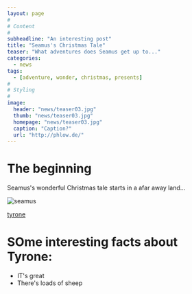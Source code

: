 ```yaml
---
layout: page
#
# Content
#
subheadline: "An interesting post"
title: "Seamus's Christmas Tale"
teaser: "What adventures does Seamus get up to..."
categories:
  - news
tags:
  - [adventure, wonder, christmas, presents]
#
# Styling
#
image:
  header: "news/teaser03.jpg"
  thumb: "news/teaser03.jpg"
  homepage: "news/teaser03.jpg"
  caption: "Caption?"
  url: "http://phlow.de/"
---
```


# The beginning

Seamus's wonderful Christmas tale starts in a afar away land...

![seamus](http://communitysupportedagriculture.ie/images/CSA3.png)

[tyrone](https://en.wikipedia.org/wiki/County_Tyrone)

# SOme interesting facts about Tyrone:
- IT's great
- There's loads of sheep
